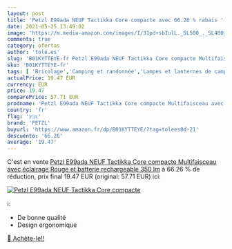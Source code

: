 ```yaml
---
layout: post
title: 'Petzl E99ada NEUF Tactikka Core compacte avec 66.26 % rabais '
date: 2021-05-25 13:49:02
image: 'https://m.media-amazon.com/images/I/31pd+sbIulL._SL500_._SL400_.jpg'
comments: true
category: ofertas
author: 'tole.es'
slug: 'B01KYTTEYE-fr Petzl E99ada NEUF Tactikka Core compacte Multifaisceau...'
sku: 'B01KYTTEYE-fr'
tags: [ 'Bricolage','Camping et randonnée','Lampes et lanternes de camping et randonnée','Lampes frontales','Outillage à main','Outillage à main et électroportatif','Sports et Loisirs','Torches','Torches frontales','Vêtements et équipement de loisirs de plein air','petzl', ]
actualPrice: 19.47 EUR
currency: EUR
price: 19.47
comparePrice: 57.71 EUR
prodname: 'Petzl E99ada NEUF Tactikka Core compacte Multifaisceau avec éclairage Rouge et batterie rechargeable  350 lm'
country: 'fr'
flag: '🇫🇷'
brand: 'PETZL'
buyurl: 'https://www.amazon.fr/dp/B01KYTTEYE/?tag=tolees0d-21'
descuento: '66.26'
average: '19.47'
---
```


C'est en vente [Petzl E99ada NEUF Tactikka Core compacte Multifaisceau avec éclairage Rouge et batterie rechargeable  350 lm](https://www.amazon.fr/dp/B01KYTTEYE/?tag=tolees0d-21)  à  66.26 % de réduction, prix final  19.47 EUR (original: 57.71 EUR) ici:

[![Petzl E99ada NEUF Tactikka Core compacte](https://m.media-amazon.com/images/I/31pd+sbIulL._SL500_._SL400_.jpg)](https://www.amazon.fr/dp/B01KYTTEYE/?tag=tolees0d-21)

ℹ️:

- De bonne qualité
- Design ergonomique

[🛒 Achète-le!!](https://www.amazon.fr/dp/B01KYTTEYE/?tag=tolees0d-21)

